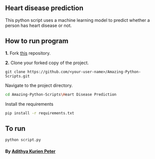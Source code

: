 ## Heart disease prediction
This python script uses a machine learning model to predict whether a person has heart disease or not.

## How to run program
**1.**  Fork [this](https://github.com/avinashkranjan/Amazing-Python-Scripts) repository.

**2.**  Clone your forked copy of the project.
```
git clone https://github.com/<your-user-name>/Amazing-Python-Scripts.git
```
Navigate to the project directory.
```bash
cd Amazing-Python-Scripts\Heart Disease Prediction
```
Install the requirements 
```bash
pip install -r requirements.txt
```
## To run
```bash
python script.py
```
#### By [Adithya Kurien Peter]("https://github.com/aaadddiii")
